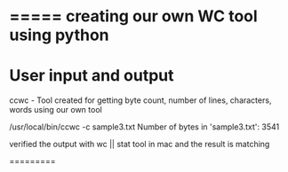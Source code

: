 =====
creating our own WC tool using python 
======


User input and output
===========

ccwc - Tool created for getting byte count, number of lines, characters, words using our own tool

/usr/local/bin/ccwc -c sample3.txt 
Number of bytes in 'sample3.txt': 3541

verified the output with wc || stat tool in mac and the result is matching

=========



